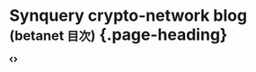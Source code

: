 <div class="home">

  # Synquery crypto-network blog <small>(betanet <span style="font-size:90%">目次</span>)</small> {.page-heading}
  <a href="https://github.com/synquery-org-website/src/pages/blog/blob/master/blog-220315.md">
    <svg role="img" xmlns="https://www.w3.org/2000/svg" width="14" height="16" viewBox="0 0 14 16"><title>Source</title><path fill-rule="evenodd" d="M9.5 3L8 4.5 11.5 8 8 11.5 9.5 13 14 8 9.5 3zm-5 0L0 8l4.5 5L6 11.5 2.5 8 6 4.5 4.5 3z"></path></svg></a>
  <h3></h3>
  

</div>
<script type="application/ld+json">
  {
    "@context": "http://schema.org",
    "@type": "TechBlog",
    "headline": "Synquery crypto-network blog - Index",
    "author": "Synquery Inc. <support@synquery.com>, et al.",
    "name": "EIP-1: EIP Purpose and Guidelines",
    "dateCreated": "2022-03-15",
    "datePublished": "2022-03-15",
    "inLanguage": "ja-JP",
    "license": "#copyright",
    "copyrightYear": "2022"
  }
</script>
